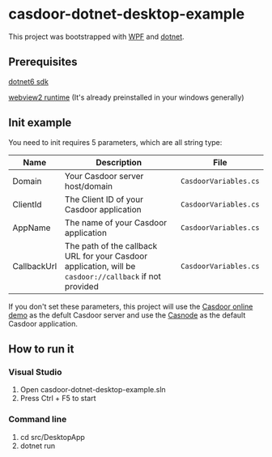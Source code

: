 # casdoor-dotnet-desktop-example

This project was bootstrapped with [WPF](https://github.com/dotnet/wpf) and [dotnet](https://www.dot.net/).

## Prerequisites

[dotnet6 sdk](https://dotnet.microsoft.com/en-us/download)

[webview2 runtime](https://developer.microsoft.com/zh-cn/microsoft-edge/webview2/#download-section) (It's already preinstalled in your windows generally)

## Init example

You need to init requires 5 parameters, which are all string type:

| Name          | Description                                                                                             | File                  |
| ------------  | ------------------------------------------------------------------------------------------------------- | --------------------- |
| Domain        | Your Casdoor server host/domain                                                                         | `CasdoorVariables.cs` |
| ClientId      | The Client ID of your Casdoor application                                                               | `CasdoorVariables.cs` |
| AppName       | The name of your Casdoor application                                                                    | `CasdoorVariables.cs` |
| CallbackUrl   | The path of the callback URL for your Casdoor application, will be `casdoor://callback` if not provided | `CasdoorVariables.cs` |

If you don't set these parameters, this project will use the [Casdoor online demo](https://door.casdoor.com) as the defult Casdoor server and use the [Casnode](https://door.casdoor.com/applications/app-casnode) as the default Casdoor application.

## How to run it

### Visual Studio

1. Open casdoor-dotnet-desktop-example.sln
2. Press Ctrl + F5 to start

### Command line

1. cd src/DesktopApp
2. dotnet run
